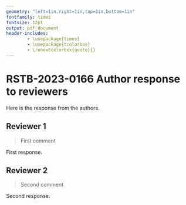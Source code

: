 ```yaml
---
geometry: "left=1in,right=1in,top=1in,bottom=1in"
fontfamily: times
fontsize: 12pt
output: pdf_document
header-includes:
        - \usepackage{times}
        - \usepackage{tcolorbox}
        - \renewtcolorbox{quote}{}
---
```


# RSTB-2023-0166 Author response to reviewers

Here is the response from the authors.

## Reviewer 1

> First comment

First response.

## Reviewer 2

> Second comment

Second response.
